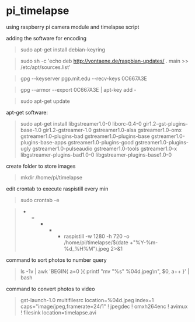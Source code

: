 # pi_timelapse
using raspberry pi camera module and timelapse script

adding the software for encoding

>sudo apt-get install debian-keyring

>sudo sh -c 'echo deb http://vontaene.de/raspbian-updates/ . main >> /etc/apt/sources.list'

>gpg --keyserver pgp.mit.edu --recv-keys 0C667A3E

>gpg --armor --export 0C667A3E | apt-key add -

>sudo apt-get update

apt-get software:

>sudo apt-get install libgstreamer1.0-0 liborc-0.4-0 gir1.2-gst-plugins-base-1.0 gir1.2-gstreamer-1.0 gstreamer1.0-alsa gstreamer1.0-omx gstreamer1.0-plugins-bad gstreamer1.0-plugins-base gstreamer1.0-plugins-base-apps gstreamer1.0-plugins-good gstreamer1.0-plugins-ugly gstreamer1.0-pulseaudio gstreamer1.0-tools gstreamer1.0-x libgstreamer-plugins-bad1.0-0 libgstreamer-plugins-base1.0-0

create folder to store images
>mkdir /home/pi/timelapse

edit crontab to execute raspistill every min
>sudo crontab -e

> * * * * * raspistill -w 1280 -h 720 -o /home/pi/timelapse/$(date +"%Y-%m-%d_%H%M").jpeg 2>&1

command to sort photos to number query

>ls -1v | awk 'BEGIN{ a=0 }{ printf "mv \"%s\" %04d.jpeg\n", $0, a++ }' | bash


command to convert photos to video

>gst-launch-1.0 multifilesrc location=%04d.jpeg index=1 caps="image/jpeg,framerate=24/1" ! jpegdec ! omxh264enc ! avimux ! filesink location=timelapse.avi
